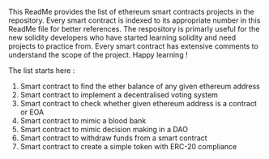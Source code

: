This ReadMe provides the list of ethereum smart contracts projects in the repository. Every smart contract is indexed to its appropriate number in this ReadMe file for better references. The respository is primarly useful for the new solidity developers who have started learning solidity and need projects to practice from. Every smart contract has extensive comments to understand the scope of the project. Happy learning !

The list starts here :

1. Smart contract to find the ether balance of any given ethereum address
2. Smart contract to implement a decentralised voting system
3. Smart contract to check whether given ethereum address is a contract or EOA
4. Smart contract to mimic a blood bank
5. Smart contract to mimic decision making in a DAO
6. Smart contract to withdraw funds from a smart contract 
7. Smart contract to create a simple token with ERC-20 compliance
